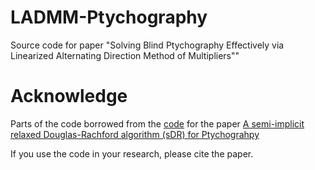 # LADMM-Ptychography
Source code for paper "Solving Blind Ptychography Effectively via Linearized Alternating Direction Method of Multipliers""

# Acknowledge
Parts of the code borrowed from the [code](http://www.physics.ucla.edu/research/imaging/sDR/sDR.zip) for the paper [A semi-implicit relaxed Douglas-Rachford algorithm (sDR) for Ptychograhpy](ftp://ftp.math.ucla.edu/pub/camreport/cam19-33.pdf)

If you use the code in your research, please cite the paper.
